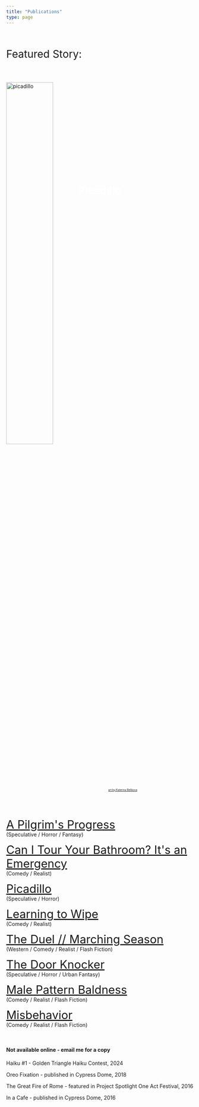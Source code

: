 ```yaml
---
title: "Publications"
type: page
---
```

&nbsp;

<p style="; font-size:2em;">Featured Story:</p>

&nbsp;

<div style="position:relative;">
  <a href="https://www.thedreadmachine.com/picadillo/" target="_blank"><img src="/images/picadillo.png" alt="picadillo" style="width:50%;"></a>
  <div style="position:absolute;left:50%;top:15%;transform:translate(-50%,-50%);color:white;font-weight:bold;font-size:2em;">Picadillo</div>
  <div style="position:absolute;bottom:2%;right:30%;color:white;font-size:0.5em"><a href="https://linktr.ee/NinjaJo?fbclid=IwAR0jMFDaXsZvY13q258QeQKtFVxRCistaLdW5xjqP3AeLPPHAMZ1FixY_qM" target="_blank">art by Katerina Belikova</a></div>
</div>
&nbsp;
&nbsp;
&nbsp;
&nbsp;
&nbsp;
&nbsp;
&nbsp;
&nbsp;

<a href="https://www.bafflingmag.com/issue-seventeen/a-pilgrims-progress" target="_blank" style="font-size:2.2em;">   A Pilgrim's Progress</a><br>
(Speculative / Horror / Fantasy)

<a href="https://www.pointsincase.com/articles/can-i-tour-your-bathroom-its-an-emergency" target="_blank" style="font-size:2.2em;">Can I Tour Your Bathroom? It's an Emergency</a><br>
(Comedy / Realist)

<a href="https://www.thedreadmachine.com/picadillo/" target="_blank" style="font-size:2.2em;">Picadillo</a><br>
(Speculative / Horror)

<a href="https://thefuriousgazelle.com/2021/09/13/learning-to-wipe-by-christopher-luis-jorge/" target="_blank" style="font-size:2.2em;">Learning to Wipe</a><br>
(Comedy / Realist)

<a href="https://www.stoneboatwi.com/issue-11-1/luis-jorge" target="_blank" style="font-size:2.2em;">The Duel // Marching Season</a><br>
(Western / Comedy / Realist / Flash Fiction)

<a href="https://decodedpride.com/decoded-pride-issue-2-stories-being-released-now-and-throughout-pride/" target="_blank" style="font-size:2.2em;">The Door Knocker</a><br>
(Speculative / Horror / Urban Fantasy)

<a href="https://open.spotify.com/episode/35WusbrFfrIYccceEdxd44" target="_blank" style="font-size:2.2em;">Male Pattern Baldness</a><br>
(Comedy / Realist / Flash Fiction)

<a href="https://www.acentosreview.com/august2019/misbehavior-by-christopher.html" target="_blank" style="font-size:2.2em;">Misbehavior</a><br>
(Comedy / Realist / Flash Fiction)

&nbsp;

#### Not available online - email me for a copy

Haiku #1 - Golden Triangle Haiku Contest, 2024

Oreo Fixation - published in Cypress Dome, 2018

The Great Fire of Rome - featured in Project Spotlight One Act Festival, 2016

In a Cafe - published in Cypress Dome, 2016


